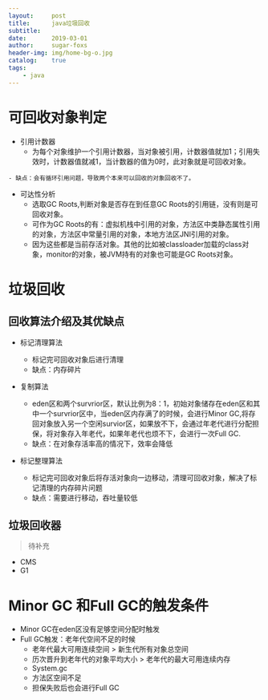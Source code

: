 ```yaml
---
layout:     post
title:      java垃圾回收
subtitle:   
date:       2019-03-01
author:     sugar-foxs
header-img: img/home-bg-o.jpg
catalog: 	true
tags:
    - java
---
```


# 可回收对象判定
- 引用计数器
    - 为每个对象维护一个引用计数器，当对象被引用，计数器值就加1；引用失效时，计数器值就减1，当计数器的值为0时，此对象就是可回收对象。
<!-- more -->
    - 缺点：会有循环引用问题，导致两个本来可以回收的对象回收不了。
- 可达性分析
    - 选取GC Roots,判断对象是否存在到任意GC Roots的引用链，没有则是可回收对象。
    - 可作为GC Roots的有：虚拟机栈中引用的对象，方法区中类静态属性引用的对象，方法区中常量引用的对象，本地方法区JNI引用的对象。
    - 因为这些都是当前存活对象。其他的比如被classloader加载的class对象，monitor的对象，被JVM持有的对象也可能是GC Roots对象。

# 垃圾回收
## 回收算法介绍及其优缺点
- 标记清理算法
    - 标记完可回收对象后进行清理
    - 缺点：内存碎片

- 复制算法
    - eden区和两个survrior区，默认比例为8：1，初始对象储存在eden区和其中一个survrior区中，当eden区内存满了的时候，会进行Minor GC,将存回对象放入另一个空闲survior区，如果放不下，会通过年老代进行分配担保，将对象存入年老代，如果年老代也烦不下，会进行一次Full GC.
    - 缺点：在对象存活率高的情况下，效率会降低

- 标记整理算法
    - 标记完可回收对象后将存活对象向一边移动，清理可回收对象，解决了标记清理的内存碎片问题
    - 缺点：需要进行移动，吞吐量较低

## 垃圾回收器
> 待补充
- CMS
- G1

# Minor GC 和Full GC的触发条件
- Minor GC在eden区没有足够空间分配时触发
- Full GC触发：老年代空间不足的时候
    - 老年代最大可用连续空间 > 新生代所有对象总空间
    - 历次晋升到老年代的对象平均大小 > 老年代的最大可用连续内存
    - System.gc
    - 方法区空间不足
    - 担保失败后也会进行Full GC
